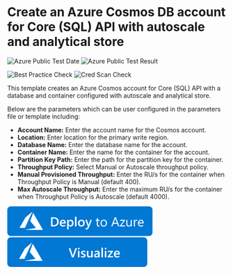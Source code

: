 # Create an Azure Cosmos DB account for Core (SQL) API with autoscale and analytical store

![Azure Public Test Date](https://azurequickstartsservice.blob.core.windows.net/badges/101-cosmosdb-sql-analytical-store/PublicLastTestDate.svg)
![Azure Public Test Result](https://azurequickstartsservice.blob.core.windows.net/badges/101-cosmosdb-sql-analytical-store/PublicDeployment.svg)

![Best Practice Check](https://azurequickstartsservice.blob.core.windows.net/badges/101-cosmosdb-sql-analytical-store/BestPracticeResult.svg)
![Cred Scan Check](https://azurequickstartsservice.blob.core.windows.net/badges/101-cosmosdb-sql-analytical-store/CredScanResult.svg)

This template creates an Azure Cosmos account for Core (SQL) API with a database and container configured with autoscale and analytical store.

Below are the parameters which can be user configured in the parameters file or template including:

- **Account Name:** Enter the account name for the Cosmos account.
- **Location:** Enter location for the primary write region.
- **Database Name:** Enter the database name for the account.
- **Container Name:** Enter the name for the container for the account.
- **Partition Key Path:** Enter the path for the partition key for the container.
- **Throughput Policy:** Select Manual or Autoscale throughput policy.
- **Manual Provisioned Throughput:** Enter the RU/s for the container when Throughput Policy is Manual (default 400).
- **Max Autoscale Throughput:** Enter the maximum RU/s for the container when Throughput Policy is Autoscale (default 4000).

[![Deploy To Azure](https://raw.githubusercontent.com/Azure/azure-quickstart-templates/master/1-CONTRIBUTION-GUIDE/images/deploytoazure.svg?sanitize=true)](https://portal.azure.com/#create/Microsoft.Template/uri/https%3A%2F%2Fraw.githubusercontent.com%2FAzure%2Fazure-quickstart-templates%2Fmaster%2F101-cosmosdb-sql-analytical-store%2Fazuredeploy.json)  
[![Visualize](https://raw.githubusercontent.com/Azure/azure-quickstart-templates/master/1-CONTRIBUTION-GUIDE/images/visualizebutton.svg?sanitize=true)](http://armviz.io/#/?load=https%3A%2F%2Fraw.githubusercontent.com%2FAzure%2Fazure-quickstart-templates%2Fmaster%2F101-cosmosdb-sql-analytical-store%2Fazuredeploy.json)
